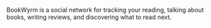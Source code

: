 BookWyrm is a social network for tracking your reading, talking about books, writing reviews, and discovering what to read next.
